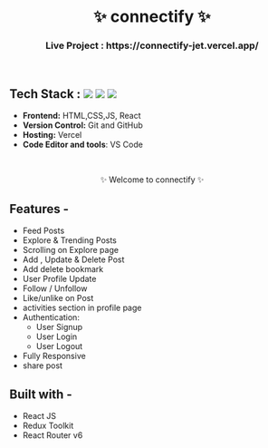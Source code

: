 <h1 align="center">
       ✨  connectify  ✨
</h1>

<h3 align="center">
          Live Project : https://connectify-jet.vercel.app/
</h3>
<br />

## Tech Stack :  <img src="https://img.shields.io/badge/html5%20-%23E34F26.svg?&style=for-the-badge&logo=html5&logoColor=white"/> <img src="https://img.shields.io/badge/css3%20-%231572B6.svg?&style=for-the-badge&logo=css3&logoColor=white"/> <img src="https://img.shields.io/badge/react%20-%2314354C.svg?&style=for-the-badge&logo=react&logoColor=white"/>

- **Frontend:** HTML,CSS,JS, React
- **Version Control:** Git and GitHub
- **Hosting:** Vercel
- **Code Editor and tools**: VS Code

 <br />

   <p align="center">
    ✨ Welcome to connectify ✨ <br />
 
</p>

 ## **Features -**

- Feed Posts
- Explore & Trending Posts
- Scrolling on Explore page
- Add , Update & Delete Post
- Add delete bookmark
- User Profile Update
- Follow / Unfollow
- Like/unlike on Post
- activities section in profile page
- Authentication:
  - User Signup
  - User Login
  - User Logout
 - Fully Responsive
 - share post


## **Built with -**

- React JS
- Redux Toolkit 
- React Router v6


